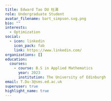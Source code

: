 ```yaml
---
title: Edward Tao DU 杜濤
role: Undergraduate Student
avatar_filename: bart_simpson.svg.png
bio: ""
interests:
  - Optimization
social:
  - icon: linkedin
    icon_pack: fab
    link: https://www.linkedin.com/
organizations: []
education:
  courses:
    - course: B.S in Applied Mathematics
      year: 2023
      institution: The University of Edinburgh
email: T.Du-3@sms.ed.ac.uk
superuser: true
highlight_name: true
---
```

